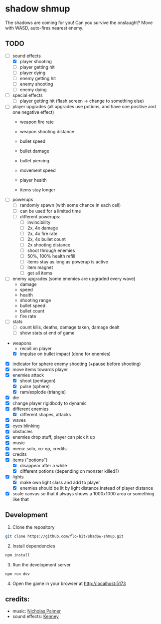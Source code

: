 # shadow shmup

The shadows are coming for you! Can you survive the onslaught? Move with WASD, auto-fires nearest enemy.

## TODO

- [ ] sound effects
    - [x] player shooting
    - [ ] player getting hit
    - [ ] player dying
    - [ ] enemy getting hit
    - [ ] enemy shooting
    - [ ] enemy dying
- [ ] special effects
    - [ ] player getting hit (flash screen -> change to something else)
- [ ] player upgrades (all upgrades use potions, and have one positive and one negative effect)
    - weapon fire rate
    - weapon shooting distance

    - bullet speed
    - bullet damage
    - bullet piercing

    - movement speed
    - player health
    - items stay longer
- [ ] powerups
    - [ ] randomly spawn (with some chance in each cell)
    - [ ] can be used for a limited time
    - [ ] different powerups:
        - [ ] invincibility
        - [ ] 2x, 4x damage
        - [ ] 2x, 4x fire rate
        - [ ] 2x, 4x bullet count
        - [ ] 2x shooting distance
        - [ ] shoot through enemies
        - [ ] 50%, 100% health refill
        - [ ] items stay as long as powerup is active
        - [ ] item magnet
        - [ ] get all items
- [ ] enemy upgrades (some enemies are upgraded every wave)
    - damage
    - speed
    - health
    - shooting range
    - bullet speed
    - bullet count
    - fire rate
- [ ] stats
    - [ ] count kills, deaths, damage taken, damage dealt
    - [ ] show stats at end of game
- weapons
    - recoil on player
    - [x] impulse on bullet impact (done for enemies)
- [x] indicator for sphere enemy shooting (+pause before shooting)
- [x] move items towards player
- [x] enemies attack
    - [x] shoot (pentagon)
    - [x] pulse (sphere)
    - [x] ram/explode (triangle)
- [x] die
- [x] change player rigidbody to dynamic
- [x] different enemies
    - [x] different shapes, attacks
- [x] waves
- [x] eyes blinking
- [x] obstacles
- [x] enemies drop stuff, player can pick it up
- [x] music
- [x] menu: solo, co-op, credits
- [x] credits
- [x] items ("potions")
    - [x] disappear after a while
    - [x] different potions (depending on monster killed?)
- [x] lights
    - [x] make own light class and add to player
    - [x] enemies should be lit by light distance instead of player distance
- [x] scale canvas so that it always shows a 1000x1000 area or something like that

## Development

1. Clone the repository

```bash
git clone https://github.com/flo-bit/shadow-shmup.git
```

2. Install dependencies

```bash
npm install
```

3. Run the development server

```bash
npm run dev
```

4. Open the game in your browser at [http://localhost:5173](http://localhost:5173)


## credits:

- music: [Nicholas Palmer](https://soundcloud.com/nicholas-palmer-4)
- sound effects: [Kenney](https://kenney.nl/)